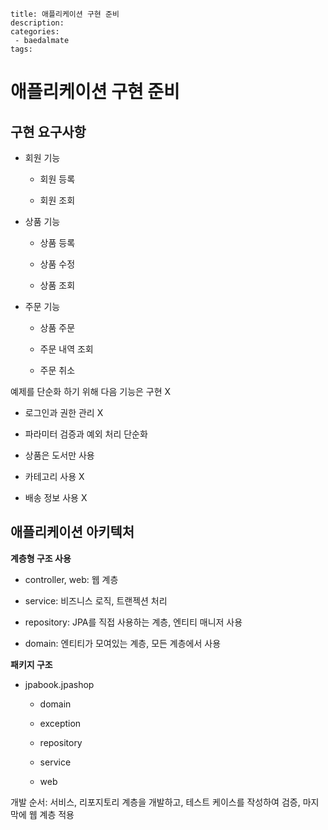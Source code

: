 ```
title: 애플리케이션 구현 준비
description:
categories:
 - baedalmate
tags:
```

# 애플리케이션 구현 준비

## 구현 요구사항

- 회원 기능
  
  - 회원 등록
  
  - 회원 조회

- 상품 기능
  
  - 상품 등록
  
  - 상품 수정
  
  - 상품 조회

- 주문 기능
  
  - 상품 주문
  
  - 주문 내역 조회
  
  - 주문 취소

예제를 단순화 하기 위해 다음 기능은 구현 X

- 로그인과 권한 관리 X

- 파라미터 검증과 예외 처리 단순화

- 상품은 도서만 사용

- 카테고리 사용 X

- 배송 정보 사용 X

## 애플리케이션 아키텍처

**계층형 구조 사용**

- controller, web: 웹 계층

- service: 비즈니스 로직, 트랜젝션 처리

- repository: JPA를 직접 사용하는 계층, 엔티티 매니저 사용

- domain: 엔티티가 모여있는 계층, 모든 계층에서 사용

**패키지 구조**

- jpabook.jpashop
  
  - domain
  
  - exception
  
  - repository
  
  - service
  
  - web

개발 순서: 서비스, 리포지토리 계층을 개발하고, 테스트 케이스를 작성하여 검증, 마지막에 웹 계층 적용
